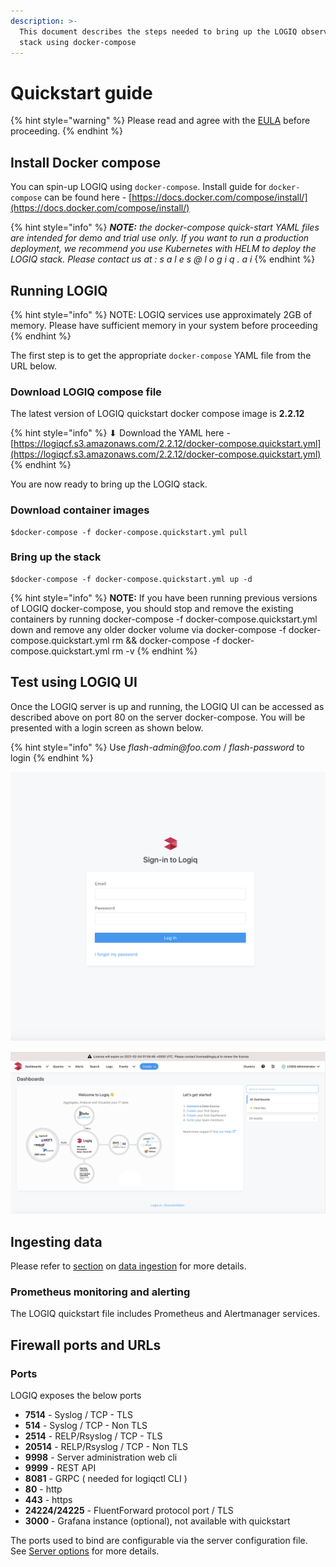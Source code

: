```yaml
---
description: >-
  This document describes the steps needed to bring up the LOGIQ observability
  stack using docker-compose
---
```


# Quickstart guide

{% hint style="warning" %}
Please read and agree with the [EULA](https://docs.logiq.ai/eula/eula) before proceeding.
{% endhint %}

## Install Docker compose

You can spin-up LOGIQ using `docker-compose`. Install guide for `docker-compose` can be found here - [https://docs.docker.com/compose/install/](https://docs.docker.com/compose/install/)

{% hint style="info" %}
_**NOTE:** the docker-compose quick-start YAML files are intended for demo and trial use only. If you want to run a production deployment, we recommend you use Kubernetes with HELM to deploy the LOGIQ stack. Please contact us at : s a l e s @ l o g i q . a i_
{% endhint %}

## Running LOGIQ

{% hint style="info" %}
NOTE: LOGIQ services use approximately 2GB of memory. Please have sufficient memory in your system before proceeding
{% endhint %}

The first step is to get the appropriate `docker-compose` YAML file from the URL below.

### Download LOGIQ compose file

The latest version of LOGIQ quickstart docker compose image is **2.2.12**

{% hint style="info" %}
⬇ Download the YAML here - [https://logiqcf.s3.amazonaws.com/2.2.12/docker-compose.quickstart.yml](https://logiqcf.s3.amazonaws.com/2.2.12/docker-compose.quickstart.yml)
{% endhint %}

You are now ready to bring up the LOGIQ stack.

### Download container images

```text
$docker-compose -f docker-compose.quickstart.yml pull
```

### Bring up the stack

```text
$docker-compose -f docker-compose.quickstart.yml up -d
```

{% hint style="info" %}
**NOTE:** If you have been running previous versions of LOGIQ docker-compose, you should stop and remove the existing containers by running docker-compose -f docker-compose.quickstart.yml down and remove any older docker volume via docker-compose -f docker-compose.quickstart.yml rm && docker-compose -f docker-compose.quickstart.yml rm -v
{% endhint %}

## Test using LOGIQ UI

Once the LOGIQ server is up and running, the LOGIQ UI can be accessed as described above on port 80 on the server docker-compose. You will be presented with a login screen as shown below.

{% hint style="info" %}
Use _flash-admin@foo.com_ / _flash-password_ to login
{% endhint %}

![](../.gitbook/assets/screen-shot-2020-01-19-at-2.14.21-pm.png)

![](../.gitbook/assets/screen-shot-2021-01-03-at-5.06.08-pm.png)

## Ingesting data

Please refer to [section](agentless/) on [data ingestion](agentless/) for more details.

### Prometheus monitoring and alerting

The LOGIQ quickstart file includes Prometheus and Alertmanager services.

## Firewall ports and URLs

### Ports

LOGIQ exposes the below ports

* **7514** - Syslog / TCP - TLS
* **514** - Syslog / TCP - Non TLS
* **2514** - RELP/Rsyslog / TCP - TLS
* **20514** - RELP/Rsyslog / TCP - Non TLS
* **9998** - Server administration web cli
* **9999** - REST API
* **8081** - GRPC \( needed for logiqctl CLI \)
* **80** - http
* **443** - https
* **24224/24225** - FluentForward protocol port / TLS
* **3000** - Grafana instance \(optional\), not available with quickstart

The ports used to bind are configurable via the server configuration file. See [Server options](../logiq-log-ingest-server-configuration/server-options.md) for more details.


